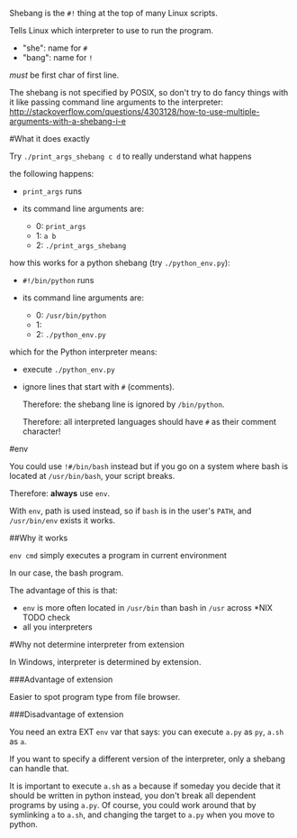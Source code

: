 Shebang is the `#!` thing at the top of many Linux scripts.

Tells Linux which interpreter to use to run the program.

- "she": name for `#`
- "bang": name for `!`

*must* be first char of first line.

The shebang is not specified by POSIX, so don't try to do fancy things with it
like passing command line arguments to the interpreter:
<http://stackoverflow.com/questions/4303128/how-to-use-multiple-arguments-with-a-shebang-i-e>

#What it does exactly

Try `./print_args_shebang c d` to really understand what happens

the following happens:

-   `print_args` runs

-   its command line arguments are:

    - 0: `print_args`
    - 1: `a b`
    - 2: `./print_args_shebang`

how this works for a python shebang (try `./python_env.py`):

-   `#!/bin/python` runs

-   its command line arguments are:

    - 0: `/usr/bin/python`
    - 1:
    - 2: `./python_env.py`

which for the Python interpreter means:

-   execute `./python_env.py`

-   ignore lines that start with `#` (comments).

    Therefore: the shebang line is ignored by `/bin/python`.

    Therefore: all interpreted languages should have `#` as their comment character!

#env

You could use `!#/bin/bash` instead but if you go on a system
where bash is located at `/usr/bin/bash`, your script breaks.

Therefore: **always** use `env`.

With `env`, path is used instead, so if `bash` is in the user's `PATH`,
and `/usr/bin/env` exists it works.

##Why it works

`env cmd` simply executes a program in current environment

In our case, the bash program.

The advantage of this is that:

- `env` is more often located in `/usr/bin` than bash in `/usr` across *NIX TODO check
- all you interpreters

#Why not determine interpreter from extension

In Windows, interpreter is determined by extension.

###Advantage of extension

Easier to spot program type from file browser.

###Disadvantage of extension

You need an extra EXT `env` var that says: you can execute `a.py` as `py`, `a.sh` as `a`.

If you want to specify a different version of the interpreter, only a shebang can handle that.

It is important to execute `a.sh` as `a` because if someday you decide
that it should be written in python instead, you don't break
all dependent programs by using `a.py`.
Of course, you could work around that by symlinking `a` to `a.sh`,
and changing the target to `a.py` when you move to python.

